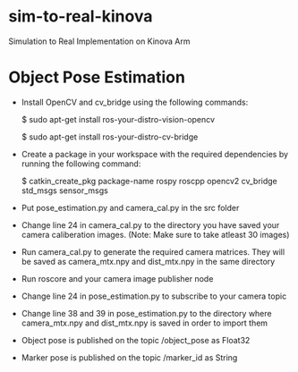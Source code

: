 # sim-to-real-kinova
Simulation to Real Implementation on Kinova Arm




# Object Pose Estimation

- Install OpenCV and cv_bridge using the following commands:

  $ sudo apt-get install ros-your-distro-vision-opencv
  
  $ sudo apt-get install ros-your-distro-cv-bridge

- Create a package in your workspace with the required dependencies by running the following command:
  
  $ catkin_create_pkg package-name rospy roscpp opencv2 cv_bridge std_msgs sensor_msgs

- Put pose_estimation.py and camera_cal.py in the src folder

- Change line 24 in camera_cal.py to the directory you have saved your camera caliberation images. (Note: Make sure to take atleast 30 images)

- Run camera_cal.py to generate the required camera matrices. They will be saved as camera_mtx.npy and dist_mtx.npy in the same directory

- Run roscore and your camera image publisher node
 
- Change line 24 in pose_estimation.py to subscribe to your camera topic

- Change line 38 and 39 in pose_estimation.py to the directory where camera_mtx.npy and dist_mtx.npy is saved in order to import them

- Object pose is published on the topic /object_pose as Float32

- Marker pose is published on the topic /marker_id as String
